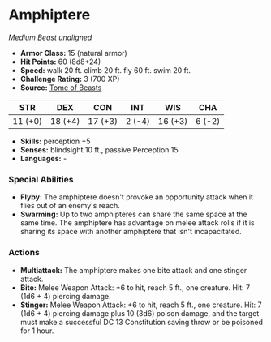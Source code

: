 # Amphiptere

*Medium* *Beast* *unaligned*

- **Armor Class:** 15 (natural armor)
- **Hit Points:** 60 (8d8+24)
- **Speed:** walk 20 ft. climb 20 ft. fly 60 ft. swim 20 ft.
- **Challenge Rating:** 3 (700 XP)
- **Source:** [Tome of Beasts](https://koboldpress.com/kpstore/product/tome-of-beasts-for-5th-edition-print/)

| STR | DEX | CON | INT | WIS | CHA |
| --- | --- | --- | --- | --- | --- |
| 11 (+0) | 18 (+4) | 17 (+3) | 2 (-4) | 16 (+3) | 6 (-2) |

- **Skills:** perception +5
- **Senses:** blindsight 10 ft., passive Perception 15
- **Languages:** -
### Special Abilities
- **Flyby:** The amphiptere doesn't provoke an opportunity attack when it flies out of an enemy's reach.
- **Swarming:** Up to two amphipteres can share the same space at the same time. The amphiptere has advantage on melee attack rolls if it is sharing its space with another amphiptere that isn't incapacitated.
### Actions
- **Multiattack:** The amphiptere makes one bite attack and one stinger attack.
- **Bite:** Melee Weapon Attack: +6 to hit, reach 5 ft., one creature. Hit: 7 (1d6 + 4) piercing damage.
- **Stinger:** Melee Weapon Attack: +6 to hit, reach 5 ft., one creature. Hit: 7 (1d6 + 4) piercing damage plus 10 (3d6) poison damage, and the target must make a successful DC 13 Constitution saving throw or be poisoned for 1 hour.
